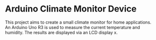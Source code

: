 # Arduino Climate Monitor Device

This project aims to create a small climate monitor for home applications. An Arduino Uno R3 is used to measure the current temperature and humidity. The results are displayed via an LCD display x.
